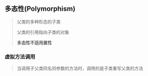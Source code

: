 ## 多态性(Polymorphism)

> 父类的多种形态的子类
>
> 父类的引用指向子类的对象
>
> <strong>多态性不适用属性</strong>

### 虚拟方法调用

> 当调用子父类同名同参数的方法时，调用的是子类重写父类的方法



